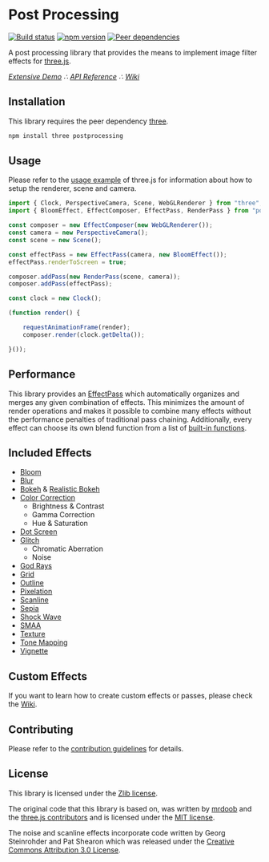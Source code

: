 # Post Processing

[![Build status](https://travis-ci.org/vanruesc/postprocessing.svg?branch=master)](https://travis-ci.org/vanruesc/postprocessing)
[![npm version](https://badge.fury.io/js/postprocessing.svg)](http://badge.fury.io/js/postprocessing)
[![Peer dependencies](https://david-dm.org/vanruesc/postprocessing/peer-status.svg)](https://david-dm.org/vanruesc/postprocessing?type=peer)

A post processing library that provides the means to implement image filter effects for [three.js](https://threejs.org/).

*[Extensive Demo](https://vanruesc.github.io/postprocessing/public/demo) &there4;
[API Reference](https://vanruesc.github.io/postprocessing/public/docs) &there4;
[Wiki](https://github.com/vanruesc/postprocessing/wiki)*


## Installation

This library requires the peer dependency [three](https://github.com/mrdoob/three.js/).

```sh
npm install three postprocessing
```


## Usage

Please refer to the [usage example](https://github.com/mrdoob/three.js/blob/master/README.md) of three.js for information about how to setup the renderer, scene and camera.

```javascript
import { Clock, PerspectiveCamera, Scene, WebGLRenderer } from "three";
import { BloomEffect, EffectComposer, EffectPass, RenderPass } from "postprocessing";

const composer = new EffectComposer(new WebGLRenderer());
const camera = new PerspectiveCamera();
const scene = new Scene();

const effectPass = new EffectPass(camera, new BloomEffect());
effectPass.renderToScreen = true;

composer.addPass(new RenderPass(scene, camera));
composer.addPass(effectPass);

const clock = new Clock();

(function render() {

	requestAnimationFrame(render);
	composer.render(clock.getDelta());

}());
```


## Performance

This library provides an [EffectPass](https://vanruesc.github.io/postprocessing/public/docs/class/src/passes/EffectPass.js~EffectPass.html) which automatically organizes and merges any given combination of effects. This minimizes the amount of render operations and makes it possible to combine many effects without the performance penalties of traditional pass chaining. Additionally, every effect can choose its own blend function from a list of [built-in functions](https://vanruesc.github.io/postprocessing/public/docs/variable/index.html#static-variable-BlendFunction).


## Included Effects

 - [Bloom](http://vanruesc.github.io/postprocessing/public/demo/#bloom)
 - [Blur](http://vanruesc.github.io/postprocessing/public/demo/#blur)
 - [Bokeh](http://vanruesc.github.io/postprocessing/public/demo/#bokeh) & [Realistic Bokeh](http://vanruesc.github.io/postprocessing/public/demo/#realistic-bokeh)
 - [Color Correction](http://vanruesc.github.io/postprocessing/public/demo/#color-correction)
   - Brightness & Contrast
   - Gamma Correction
   - Hue & Saturation
 - [Dot Screen](http://vanruesc.github.io/postprocessing/public/demo/#dot-screen)
 - [Glitch](http://vanruesc.github.io/postprocessing/public/demo/#glitch)
   - Chromatic Aberration
   - Noise
 - [God Rays](http://vanruesc.github.io/postprocessing/public/demo/#god-rays)
 - [Grid](http://vanruesc.github.io/postprocessing/public/demo/#grid)
 - [Outline](http://vanruesc.github.io/postprocessing/public/demo/#outline)
 - [Pixelation](http://vanruesc.github.io/postprocessing/public/demo/#pixelation)
 - [Scanline](http://vanruesc.github.io/postprocessing/public/demo/#scanline)
 - [Sepia](http://vanruesc.github.io/postprocessing/public/demo/#sepia)
 - [Shock Wave](http://vanruesc.github.io/postprocessing/public/demo/#shock-wave)
 - [SMAA](http://vanruesc.github.io/postprocessing/public/demo/#smaa)
 - [Texture](http://vanruesc.github.io/postprocessing/public/demo/#texture)
 - [Tone Mapping](http://vanruesc.github.io/postprocessing/public/demo/#tone-mapping)
 - [Vignette](http://vanruesc.github.io/postprocessing/public/demo/#vignette)


## Custom Effects

If you want to learn how to create custom effects or passes, please check the [Wiki](https://github.com/vanruesc/postprocessing/wiki).


## Contributing

Please refer to the [contribution guidelines](https://github.com/vanruesc/postprocessing/blob/master/.github/CONTRIBUTING.md) for details.


## License

This library is licensed under the [Zlib license](https://github.com/vanruesc/postprocessing/blob/master/LICENSE.md).

The original code that this library is based on, was written by [mrdoob](http://mrdoob.com) and the
[three.js contributors](https://github.com/mrdoob/three.js/graphs/contributors)
and is licensed under the [MIT license](https://github.com/mrdoob/three.js/blob/master/LICENSE).

The noise and scanline effects incorporate code written by Georg Steinrohder and Pat Shearon which was released under the
[Creative Commons Attribution 3.0 License](http://creativecommons.org/licenses/by/3.0/).
